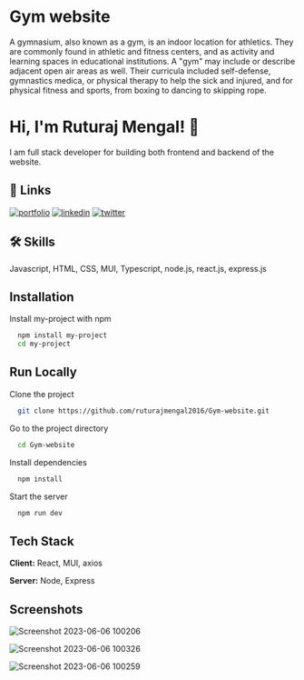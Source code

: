 
# Gym website

A gymnasium, also known as a gym, is an indoor location for athletics. They are commonly found in athletic and fitness centers, and as activity and learning spaces in educational institutions. A "gym" may include or describe adjacent open air areas as well. Their curricula included self-defense, gymnastics medica, or physical therapy to help the sick and injured, and for physical fitness and sports, from boxing to dancing to skipping rope.


# Hi, I'm Ruturaj Mengal! 👋

I am full stack developer for building both frontend and backend of the website.


## 🔗 Links
[![portfolio](https://img.shields.io/badge/my_portfolio-000?style=for-the-badge&logo=ko-fi&logoColor=white)](https://drive.google.com/file/d/1Pzu7UyjBjDqUjdD2qcPFf-zrQUBooJSU/view?usp=sharing)
[![linkedin](https://img.shields.io/badge/linkedin-0A66C2?style=for-the-badge&logo=linkedin&logoColor=white)](https://www.linkedin.com/in/ruturajmengal2016/)
[![twitter](https://img.shields.io/badge/twitter-1DA1F2?style=for-the-badge&logo=twitter&logoColor=white)](https://twitter.com/RuturajMengal)

## 🛠 Skills
Javascript, HTML, CSS, MUI, Typescript, node.js, react.js, express.js 


## Installation

Install my-project with npm

```bash
  npm install my-project
  cd my-project
```
    
## Run Locally

Clone the project

```bash
  git clone https://github.com/ruturajmengal2016/Gym-website.git
```

Go to the project directory

```bash
  cd Gym-website
```

Install dependencies

```bash
  npm install
```

Start the server

```bash
  npm run dev
```


## Tech Stack

**Client:** React, MUI, axios

**Server:** Node, Express


## Screenshots
![Screenshot 2023-06-06 100206](https://github.com/ruturajmengal2016/Gym-website/assets/114099113/eca3f520-9172-44f5-a8db-0ee847fed974)

![Screenshot 2023-06-06 100326](https://github.com/ruturajmengal2016/Gym-website/assets/114099113/965bb1e4-17b5-43c7-907f-9ccbbf0779ed)

![Screenshot 2023-06-06 100259](https://github.com/ruturajmengal2016/Gym-website/assets/114099113/199c4d42-af0b-43e2-99e3-b060eafcad57)


